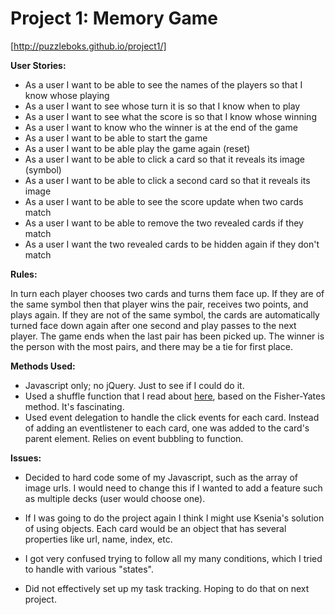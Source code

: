 # Project 1: Memory Game

[http://puzzleboks.github.io/project1/]

**User Stories:**

* As a user I want to be able to see the names of the players so that I know whose playing
* As a user I want to see whose turn it is so that I know when to play
* As a user I want to see what the score is so that I know whose winning
* As a user I want to know who the winner is at the end of the game
* As a user I want to be able to start the game
* As a user I want to be able play the game again (reset)
* As a user I want to be able to click a card so that it reveals its image (symbol)
* As a user I want to be able to click a second card so that it reveals its image
* As a user I want to be able to see the score update when two cards match
* As a user I want to be able to remove the two revealed cards if they match
* As a user I want the two revealed cards to be hidden again if they don't match

**Rules:**

In turn each player chooses two cards and turns them face up. If they are of the same symbol then that player wins the pair, receives two points, and plays again. If they are not of the same symbol, the cards are automatically turned face down again after one second and play passes to the next player. The game ends when the last pair has been picked up. The winner is the person with the most pairs, and there may be a tie for first place.

**Methods Used:**

* Javascript only; no jQuery. Just to see if I could do it.
* Used a shuffle function that I read about [here](http://bost.ocks.org/mike/shuffle/), based on the Fisher-Yates method. It's fascinating.
* Used event delegation to handle the click events for each card. Instead of adding an eventlistener to each card, one was added to the card's parent element. Relies on event bubbling to function.

**Issues:**

* Decided to hard code some of my Javascript, such as the array of image urls. I would need to change this if I wanted to add a feature such as multiple decks (user would choose one).

* If I was going to do the project again I think I might use Ksenia's solution of using objects. Each card would be an object that has several properties like url, name, index, etc.

* I got very confused trying to follow all my many conditions, which I tried to handle with various "states".

* Did not effectively set up my task tracking. Hoping to do that on next project.
